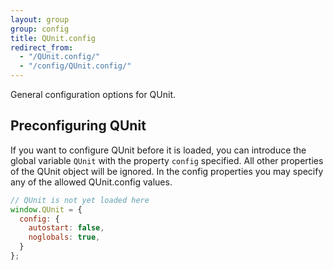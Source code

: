 ```yaml
---
layout: group
group: config
title: QUnit.config
redirect_from:
  - "/QUnit.config/"
  - "/config/QUnit.config/"
---
```


General configuration options for QUnit.

## Preconfiguring QUnit

If you want to configure QUnit before it is loaded, you can introduce the global variable `QUnit` with the property `config` specified. All other properties of the QUnit object will be ignored. In the config properties you may specify any of the allowed QUnit.config values.

```js
// QUnit is not yet loaded here
window.QUnit = {
  config: {
    autostart: false,
    noglobals: true,
  }
};
```
